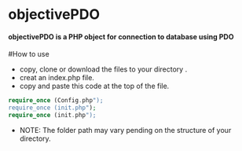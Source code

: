# objectivePDO
#### objectivePDO is a PHP object for connection to database using PDO



#How to use
- copy, clone or download the files to your directory .
- creat an index.php file.
- copy and paste this code at the top of the file.

```php
require_once (Config.php");
require_once (init.php"); 
require_once (init.php");
```

- NOTE: The folder path may vary pending on the structure of your directory.
